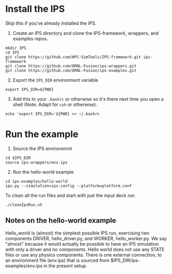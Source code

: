 # Install the IPS
Skip this if you've already installed the IPS. 

1. Create an IPS directory and clone the IPS-framework, wrappers, and examples repos.
```
mkdir IPS
cd IPS
git clone https://github.com/HPC-SimTools/IPS-framework.git ips-framework
git clone https://github.com/ORNL-Fusion/ips-wrappers.git
git clone https://github.com/ORNL-Fusion/ips-examples.git
```
2. Export the `IPS_DIR` environment variable
```
export IPS_DIR=${PWD}
```
3. Add this to your `.bashrc` or otherwise so it's there next time you open a shell (Note: Adapt for `csh` or otherwise).
```
echo 'export IPS_DIR='${PWD} >> ~/.bashrc 
```

# Run the example

1. Source the IPS environemnt
```
cd $IPS_DIR
source ips-wrappers/env.ips
```
2. Run the hello-world example
```
cd ips-examples/hello-world
ips.py --simulation=ips.config --platform=platform.conf
```
To clean all the run files and start with just the input deck run 
```
./cleanIpsRun.sh
``````
## Notes on the hello-world example
Hello_world is (almost) the simplest possible IPS run, exercising two components DRIVER, 
hello_driver.py, and WORKER, hello_worker.py.  We say "almost" because it would actually 
be possible to have an IPS simulation with only a driver and no components.  Hello world 
does not use any STATE files or use any physics components.  There is one external connection, 
to an environment file (env.ips) that is sourced from $IPS_DIR/ips-examples/env.ips in the 
present setup.




